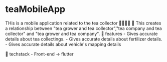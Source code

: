 # teaMobileApp

THis is a mobile application related to the tea collector 👦🏽🎯🌱
🍃 This creates a relationship between "tea grower and tea collector","tea company and tea collector" and "tea grower and tea company".
🍃 features - Gives accurate details about tea collectings.
             - Gives accurate details about fertilizer details.
             - Gives accurate details about vehicle's mapping details

🍃 techstack - Front-end -> flutter
             

